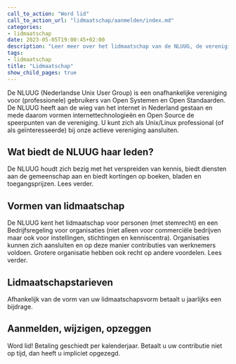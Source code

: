 ```yaml
---
call_to_action: "Word lid"
call_to_action_url: "lidmaatschap/aanmelden/index.md"
categories:
- lidmaatschap
date: 2023-05-05T19:00:45+02:00
description: "Leer meer over het lidmaatschap van de NLUUG, de vereniging van professionele gebruikers van open systemen en open standaarden"
tags:
- lidmaatschap
title: "Lidmaatschap"
show_child_pages: true
---
```


De NLUUG (Nederlandse Unix User Group) is een onafhankelijke vereniging voor (professionele) gebruikers van Open Systemen en Open Standaarden. De NLUUG heeft aan de wieg van het internet in Nederland gestaan en mede daarom vormen internettechnologieën en Open Source de speerpunten van de vereniging. U kunt zich als Unix/Linux professional (of als geïnteresseerde) bij onze actieve vereniging aansluiten.

## Wat biedt de NLUUG haar leden?
De NLUUG houdt zich bezig met het verspreiden van kennis, biedt diensten aan de gemeenschap aan en biedt kortingen op boeken, bladen en toegangsprijzen. Lees verder.

## Vormen van lidmaatschap
De NLUUG kent het lidmaatschap voor personen (met stemrecht) en een Bedrijfsregeling voor organisaties (niet alleen voor commerciële bedrijven maar ook voor instellingen, stichtingen en kenniscentra). Organisaties kunnen zich aansluiten en op deze manier contributies van werknemers voldoen. Grotere organisatie hebben ook recht op andere voordelen. Lees verder.

## Lidmaatschapstarieven
Afhankelijk van de vorm van uw lidmaatschapsvorm betaalt u jaarlijks een bijdrage.

## Aanmelden, wijzigen, opzeggen
Word lid! Betaling geschiedt per kalenderjaar. Betaalt u uw contributie niet op tijd, dan heeft u impliciet opgezegd.
